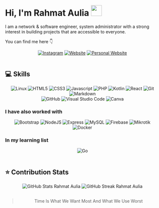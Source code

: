 # Hi, I'm Rahmat Aulia <img src="https://raw.githubusercontent.com/MartinHeinz/MartinHeinz/master/wave.gif" width="35px">

I am a network & software engineer, system administrator with a strong interest in building projects that are accessible to everyone.

You can find me here 👇

<div align="center">
<a href="https://www.instagram.com/jsonapi/"><img src="https://img.shields.io/badge/-Instagram-F3F7FA?logo=instagram&logoColor=2962FF&style=for-the-badge&logoWidth=30" alt="Instagram"></a>
<a href="https://rubibyte.com"><img src="https://img.shields.io/badge/-Website-F3F7FA?logo=web&logoColor=2962FF&style=for-the-badge&logoWidth=30" alt="Website"></a>
<a href="https://rahmataulia.my.id"><img src="https://img.shields.io/badge/-PersonalWebsite-F3F7FA?logo=web&logoColor=2962FF&style=for-the-badge&logoWidth=30" alt="Personal Website"></a>
</div>

<br> 

## 💻 Skills

<div align="center">
  <img src="https://img.shields.io/badge/-Linux-05128B?logo=linux&logoColor=F7DF1E&style=for-the-badge&logoWidth=30" alt="Linux">
  <img src="https://img.shields.io/badge/-HTML5-05128B?logo=html5&logoColor=E34F26&style=for-the-badge&logoWidth=30" alt="HTML5">
  <img src="https://img.shields.io/badge/-CSS3-05128B?logo=css3&logoColor=1572B6&style=for-the-badge&logoWidth=30" alt="CSS3">
  <img src="https://img.shields.io/badge/-JavaScript-05128B?logo=javascript&logoColor=F7DF1E&style=for-the-badge&logoWidth=30" alt="Javascript">
  <img src="https://img.shields.io/badge/-PHP-05128B?logo=php&logoColor=F7DF1E&style=for-the-badge&logoWidth=30" alt="PHP">
  <img src="https://img.shields.io/badge/-Kotlin-05128B?logo=kotlin&logoColor=F7DF1E&style=for-the-badge&logoWidth=30" alt="Kotlin">
  <img src="https://img.shields.io/badge/-React-05128B?logo=react&logoColor=61DAFB&style=for-the-badge&logoWidth=30" alt="React">
  <img src="https://img.shields.io/badge/-Git-05128B?logo=git&logoColor=F05032&style=for-the-badge&logoWidth=30" alt="Git">
  <img src="https://img.shields.io/badge/-Markdown-05128B?logo=markdown&logoColor=F3F7FA&style=for-the-badge&logoWidth=30" alt="Markdown">
  <br>
  <img src="https://img.shields.io/badge/-GitHub-FB750B?logo=github&logoColor=181717&style=for-the-badge&logoWidth=30" alt="GitHub">
  <img src="https://img.shields.io/badge/-Visual Studio Code-FB750B?logo=visualstudiocode&logoColor=007ACC&style=for-the-badge&logoWidth=30" alt="Visual Studio Code">
  <img src="https://img.shields.io/badge/-Canva-FB750B?logo=canva&logoColor=00C4CC&style=for-the-badge&logoWidth=30" alt="Canva">
</div>

### I have also worked with
<div align="center">
  <img src="https://img.shields.io/badge/-Bootstrap-F3F7FA?logo=bootstrap&logoColor=7952B3&style=for-the-badge&logoWidth=30" alt="Bootstrap">
  <img src="https://img.shields.io/badge/-NodeJS-F3F7FA?logo=node.js&logoColor=339933&style=for-the-badge&logoWidth=30" alt="NodeJS">
  <img src="https://img.shields.io/badge/-Express-F3F7FA?logo=express&logoColor=000000&style=for-the-badge&logoWidth=30" alt="Express">
  <img src="https://img.shields.io/badge/-MySQL-F3F7FA?logo=mysql&logoColor=47A248&style=for-the-badge&logoWidth=30" alt="MySQL">
  <img src="https://img.shields.io/badge/-Firebase-F3F7FA?logo=firebase&logoColor=FFCA28&style=for-the-badge&logoWidth=30" alt="Firebase">
  <img src="https://img.shields.io/badge/-Mikrotik-F3F7FA?logo=mikrotik&logoColor=06B6D4&style=for-the-badge&logoWidth=30" alt="Mikrotik">
  <img src="https://img.shields.io/badge/-Docker-FADDC6?logo=docker&logoColor=2496ED&style=for-the-badge&logoWidth=30" alt="Docker">
</div>

### In my learning list

<div align="center">
  <img src="https://img.shields.io/badge/-Go-FADDC6?logo=go&logoColor=3178C6&style=for-the-badge&logoWidth=30" alt="Go">
</div>

<br>

## ⭐ Contribution Stats

<div align="center">
  <img src="https://github-readme-stats.vercel.app/api/?username=auliarahmed&count_private=true&bg_color=030D6B&hide_border=true&title_color=FB750B&text_color=C7CCFF&show_icons=true&icon_color=25FB88""https://github.com/anuraghazra/github-readme-stats" alt="GitHub Stats Rahmat Aulia">
  <img src="http://github-readme-streak-stats.herokuapp.com?user=auliarahmed&background=030D6B&hide_border=true&stroke=C7CCFF&ring=FB750B&fire=FB750B&currStreakNum=25FB88&sideNums=FB750B&currStreakLabel=25FB88&sideLabels=25FB88&dates=C7CCFF&date_format=j%20M%5B%20Y%5D""https://git.io/streak-stats" alt="GitHub Streak Rahmat Aulia">
</div>

<br>

<div align="center">
  
> Time Is What We Want Most And What We Use Worst
  
</div>
